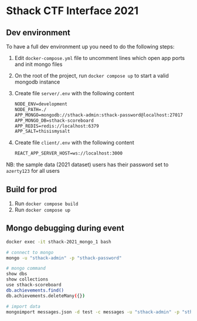# Sthack CTF Interface 2021

## Dev environment

To have a full dev environment up you need to do the following steps:

1. Edit `docker-compose.yml` file to uncomment lines which open app ports and init mongo files
2. On the root of the project, run `docker compose up` to start a valid mongodb instance
3. Create file `server/.env` with the following content

    ```txt
    NODE_ENV=development
    NODE_PATH=./
    APP_MONGO=mongodb://sthack-admin:sthack-password@localhost:27017
    APP_MONGO_DB=sthack-scoreboard
    APP_REDIS=redis://localhost:6379
    APP_SALT=thisismysalt
    ```

4. Create file `client/.env` with the following content

    ```txt
    REACT_APP_SERVER_HOST=ws://localhost:3000
    ```

NB: the sample data (2021 dataset) users has their password set to `azerty123` for all users

## Build for prod

1. Run `docker compose build`
2. Run `docker compose up`

## Mongo debugging during event

```bash
docker exec -it sthack-2021_mongo_1 bash

# connect to mongo
mongo -u "sthack-admin" -p "sthack-password"

# mongo command
show dbs
show collections
use sthack-scoreboard
db.achievements.find()
db.achievements.deleteMany({})

# import data
mongoimport messages.json -d test -c messages -u "sthack-admin" -p "sthack-password" --authenticationDatabase admin --jsonArray --drop
```
